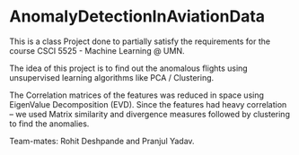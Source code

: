 AnomalyDetectionInAviationData
==============================

This is a class Project done to partially satisfy the requirements for the course CSCI 5525 - Machine Learning @ UMN.

The idea of this project is to find out the anomalous flights using unsupervised learning algorithms like PCA / Clustering. 

The Correlation matrices of the features was reduced in space using EigenValue Decomposition (EVD). Since the features had heavy correlation – we used Matrix similarity and divergence measures followed by clustering to find the anomalies.

Team-mates: Rohit Deshpande and Pranjul Yadav.
